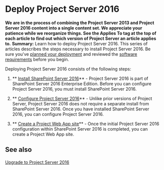 
# Deploy Project Server 2016
 **We are in the process of combining the Project Server 2013 and Project Server 2016 content into a single content set. We appreciate your patience while we reorganize things. See the Applies To tag at the top of each article to find out which version of Project Server an article applies to.** **Summary:** Learn how to deploy Project Server 2016.
This series of articles describes the steps necessary to install Project Server 2016. Be sure you've  [planned your deployment](a0ada5d4-fc5f-4334-b5cc-44b7fb069b90.md) and reviewed the [software requirements](32d82f51-546a-42a3-ade5-54cc4dfdcb87.md) before you begin.
  
    
    

Deploying Project Server 2016 consists of the following steps:
1. ** [Install SharePoint Server 2016](http://technet.microsoft.com/library/8a911115-de8a-4cf3-9701-f5ba78fa8bfc%28Office.14%29.aspx)** - Project Server 2016 is part of SharePoint Server 2016 Enterprise Edition. Before you can configure Project Server 2016, you must install SharePoint Server 2016.
    
  
2. ** [Configure Project Server 2016](54bd9a14-ede6-445e-9b44-a03798b6d1b0.md)** - Unlike prior versions of Project Server, Project Server 2016 does not require a separate install from SharePoint Server 2016. Once you have installed SharePoint Server 2016, you can configure Project Server 2016.
    
  
3. ** [Create a Project Web App site](7a5f4284-f7d2-445e-a197-8537285c21dc.md)** - Once the initial Project Server 2016 configuration within SharePoint Server 2016 is completed, you can create a Project Web App site.
    
  

## See also


#### 


  
    
    
 [Upgrade to Project Server 2016](ede95420-e1ae-472e-9c41-959399dc5828.md)